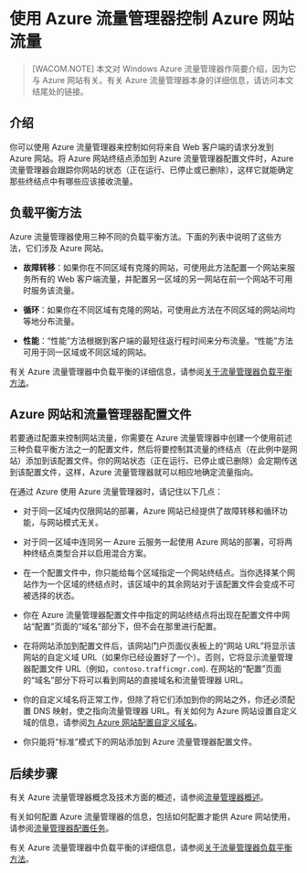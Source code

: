 <properties linkid="web-sites-traffic-manager" urlDisplayName="Controlling Windows Azure Web Sites Traffic with Azure 流量管理器" pageTitle="Controlling Azure Web Sites Traffic with Azure 流量管理器" metaKeywords="Azure Web Sites, 流量管理器, request routing, round robin, failover, performance" description="This article provides summary information for  Azure 流量管理器 as it relates to Azure Web Sites." metaCanonical="" services="web-sites" documentationCenter="" title="Controlling Azure Web Sites Traffic with Azure 流量管理器" authors="timamm"  solutions="" writer="timamm" manager="paulettm" editor="mollybos"  />
<tags ms.service="web-sites"
    ms.date="03/24/2015"
    wacn.date="04/11/2015"
    />

# 使用 Azure 流量管理器控制 Azure 网站流量

> [WACOM.NOTE] 本文对 Windows Azure 流量管理器作简要介绍，因为它与 Azure 网站有关。有关 Azure 流量管理器本身的详细信息，请访问本文结尾处的链接。

## 介绍

你可以使用 Azure 流量管理器来控制如何将来自 Web 客户端的请求分发到 Azure 网站。将 Azure 网站终结点添加到 Azure 流量管理器配置文件时，Azure 流量管理器会跟踪你网站的状态（正在运行、已停止或已删除），这样它就能确定那些终结点中有哪些应该接收流量。

## 负载平衡方法

Azure 流量管理器使用三种不同的负载平衡方法。下面的列表中说明了这些方法，它们涉及 Azure 网站。

-   **故障转移**：如果你在不同区域有克隆的网站，可使用此方法配置一个网站来服务所有的 Web 客户端流量，并配置另一区域的另一网站在前一个网站不可用时服务该流量。

-   **循环**：如果你在不同区域有克隆的网站，可使用此方法在不同区域的网站间均等地分布流量。

-   **性能**：“性能”方法根据到客户端的最短往返行程时间来分布流量。“性能”方法可用于同一区域或不同区域的网站。

有关 Azure 流量管理器中负载平衡的详细信息，请参阅[关于流量管理器负载平衡方法][关于流量管理器负载平衡方法]。

## Azure 网站和流量管理器配置文件

若要通过配置来控制网站流量，你需要在 Azure 流量管理器中创建一个使用前述三种负载平衡方法之一的配置文件，然后将要控制其流量的终结点（在此例中是网站）添加到该配置文件。你的网站状态（正在运行、已停止或已删除）会定期传送到该配置文件，这样，Azure 流量管理器就可以相应地确定流量指向。

在通过 Azure 使用 Azure 流量管理器时，请记住以下几点：

-   对于同一区域内仅限网站的部署，Azure 网站已经提供了故障转移和循环功能，与网站模式无关。

-   对于同一区域中连同另一 Azure 云服务一起使用 Azure 网站的部署，可将两种终结点类型合并以启用混合方案。

-   在一个配置文件中，你只能给每个区域指定一个网站终结点。当你选择某个网站作为一个区域的终结点时，该区域中的其余网站对于该配置文件会变成不可被选择的状态。

-   你在 Azure 流量管理器配置文件中指定的网站终结点将出现在配置文件中网站“配置”页面的“域名”部分下，但不会在那里进行配置。

-   在将网站添加到配置文件后，该网站门户页面仪表板上的“网站 URL”将显示该网站的自定义域 URL（如果你已经设置好了一个）。否则，它将显示流量管理器配置文件 URL（例如，`contoso.trafficmgr.com`). 在网站的“配置”页面的“域名”部分下将可以看到网站的直接域名和流量管理器 URL。

-   你的自定义域名将正常工作，但除了将它们添加到你的网站之外，你还必须配置 DNS 映射，使之指向流量管理器 URL。有关如何为 Azure 网站设置自定义域的信息，请参阅[为 Azure 网站配置自定义域名][为 Azure 网站配置自定义域名]。

-   你只能将“标准”模式下的网站添加到 Azure 流量管理器配置文件。

## 后续步骤

有关 Azure 流量管理器概念及技术方面的概述，请参阅[流量管理器概述][流量管理器概述]。

有关如何配置 Azure 流量管理器的信息，包括如何配置才能供 Azure 网站使用，请参阅[流量管理器配置任务][流量管理器配置任务]。

有关 Azure 流量管理器中负载平衡的详细信息，请参阅[关于流量管理器负载平衡方法][关于流量管理器负载平衡方法]。

  [关于流量管理器负载平衡方法]: http://msdn.microsoft.com/zh-cn/library/azure/dn339010.aspx
  [为 Azure 网站配置自定义域名]: /zh-cn/documentation/articles/web-sites-custom-domain-name/
  [流量管理器概述]: http://msdn.microsoft.com/zh-cn/library/azure/hh744833.aspx
  [流量管理器配置任务]: http://msdn.microsoft.com/zh-cn/library/azure/hh744830.aspx
